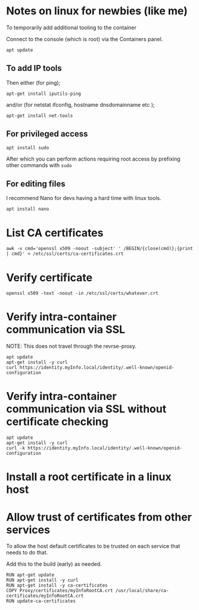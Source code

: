 # Notes on linux for newbies (like me)

To temporarily add additional tooling to the container 

Connect to the console (which is root) via the Containers panel.
```
apt update
```


## To add IP tools

Then either (for ping);

```
apt-get install iputils-ping
```

and/or (for netstat ifconfig, hostname dnsdomainname etc );

```
apt-get install net-tools 
```

## For privileged access

```
apt install sudo
```
After which you can perform actions requiring root access by prefixing other commands with ```sudo```

## For editing files

I recommend Nano for devs having a hard time with linux tools.

```
apt install nano
```

# List CA certificates

```
awk -v cmd='openssl x509 -noout -subject' ' /BEGIN/{close(cmd)};{print | cmd}' < /etc/ssl/certs/ca-certificates.crt
```

# Verify certificate 

```
openssl x509 -text -noout -in /etc/ssl/certs/whatever.crt 
```

# Verify intra-container communication via SSL

NOTE: This does not travel through the revrse-proxy.

```
apt update
apt-get install -y curl
curl https://identity.myInfo.local/identity/.well-known/openid-configuration
```

# Verify intra-container communication via SSL without certificate checking
```
apt update
apt-get install -y curl
curl -k https://identity.myInfo.local/identity/.well-known/openid-configuration
```


# Install a root certificate in a linux host

# Allow trust of certificates from other services

To allow the host default certificates to be trusted on each service that needs to do that.

Add this to the build (early) as needed.

```
RUN apt-get update
RUN apt-get install -y curl
RUN apt-get install -y ca-certificates
COPY Proxy/certificates/myInfoRootCA.crt /usr/local/share/ca-certificates/myInfoRootCA.crt
RUN update-ca-certificates
```